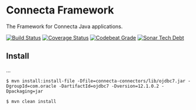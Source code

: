 # Connecta Framework

The Framework for Connecta Java applications.

[![Build Status](https://travis-ci.org/connecta-solutions/connecta-framework.svg?branch=master)](https://travis-ci.org/connecta-solutions/connecta-framework)
[![Coverage Status](https://coveralls.io/repos/github/connecta-solutions/connecta-framework/badge.svg?branch=master)](https://coveralls.io/github/connecta-solutions/connecta-framework?branch=master)
[![Codebeat Grade](https://codebeat.co/badges/8696c6da-decc-46b7-a6d2-b450bc090b03)](https://codebeat.co/projects/github-com-connecta-solutions-connecta-framework)
[![Sonar Tech Debt](https://img.shields.io/sonar/http/sonarqube.com/br.com.cds.connecta.framework:connecta-parent/tech_debt.svg?label=Sonar%20tech%20debt)](https://sonarqube.com/overview?id=br.com.cds.connecta.framework:connecta-parent)


## Install

...
```
$ mvn install:install-file -Dfile=connecta-connectors/lib/ojdbc7.jar -DgroupId=com.oracle -DartifactId=ojdbc7 -Dversion=12.1.0.2 -Dpackaging=jar
```

```
$ mvn clean install
```
